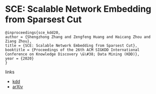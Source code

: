 # SCE: Scalable Network Embedding from Sparsest Cut

```
@inproceedings{sce_kdd20,
author = {Shengzhong Zhang and Zengfeng Huang and Haicang Zhou and Ziang Zhou},
title = {SCE: Scalable Network Embedding from Sparsest Cut},
booktitle = {Proceedings of the 26th ACM SIGKDD International Conference on Knowledge Discovery \&\#38; Data Mining (KDD)},
year = {2020}
}
```

links
- [kdd](https://www.kdd.org/kdd2020/accepted-papers/view/sce-scalable-newtork-embedding-from-sparsest-cut)
- [arXiv](https://arxiv.org/abs/2006.16499)
